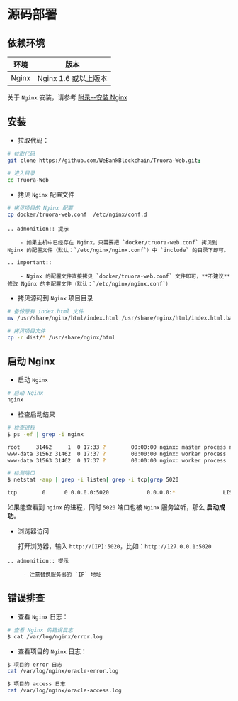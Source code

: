 # 源码部署

## 依赖环境

| 环境  | 版本               |
| ----- | ------------------ |
| Nginx | Nginx 1.6 或以上版本 |

关于 `Nginx` 安装，请参考 [附录--安装 Nginx](../../Truora-Service/appendix.html#install_nginx)

## 安装

* 拉取代码：

```Bash
# 拉取代码
git clone https://github.com/WeBankBlockchain/Truora-Web.git;
    
# 进入目录
cd Truora-Web
```

* 拷贝 `Nginx` 配置文件
    
```Bash
# 拷贝项目的 Nginx 配置
cp docker/truora-web.conf  /etc/nginx/conf.d
```

```eval_rst
.. admonition:: 提示

    - 如果主机中已经存在 Nginx，只需要把 `docker/truora-web.conf` 拷贝到 Nginx 的配置文件（默认：`/etc/nginx/nginx.conf`）中 `include` 的目录下即可。
``` 

```eval_rst
.. important::

    - Nginx 的配置文件直接拷贝 `docker/truora-web.conf` 文件即可，**不建议** 修改 Nginx 的主配置文件（默认：`/etc/nginx/nginx.conf`）
```


* 拷贝源码到 `Nginx` 项目目录


```Bash
# 备份原有 index.html 文件
mv /usr/share/nginx/html/index.html /usr/share/nginx/html/index.html.back

# 拷贝项目文件
cp -r dist/* /usr/share/nginx/html
```

## 启动 Nginx

* 启动 `Nginx`

```Bash
# 启动 Nginx
nginx 
```

* 检查启动结果

```Bash
# 检查进程
$ ps -ef | grep -i nginx

root     31462     1  0 17:33 ?        00:00:00 nginx: master process nginx
www-data 31562 31462  0 17:37 ?        00:00:00 nginx: worker process
www-data 31563 31462  0 17:37 ?        00:00:00 nginx: worker process

# 检测端口
$ netstat -anp | grep -i listen| grep -i tcp|grep 5020

tcp        0      0 0.0.0.0:5020            0.0.0.0:*               LISTEN      31462/nginx: master
```

如果能查看到 `nginx` 的进程，同时 `5020` 端口也被 `Nginx` 服务监听，那么 **启动成功**。

* 浏览器访问
    
    打开浏览器，输入 `http://[IP]:5020`，比如：`http://127.0.0.1:5020`

```eval_rst
.. admonition:: 提示

     - 注意替换服务器的 `IP` 地址
```

## 错误排查
* 查看 `Nginx` 日志：

```Bash
# 查看 Nginx 的错误日志
$ cat /var/log/nginx/error.log
```

* 查看项目的 `Nginx` 日志：

```Bash
$ 项目的 error 日志
cat /var/log/nginx/oracle-error.log

$ 项目的 access 日志
cat /var/log/nginx/oracle-access.log
```

